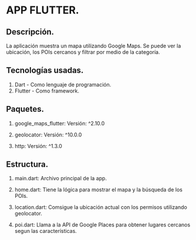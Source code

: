 # APP FLUTTER.

## Descripción.
La aplicación muestra un mapa utilizando Google Maps. Se puede ver la ubicación, los POIs cercanos y filtrar por medio de la categoría.

## Tecnologías usadas.
1. Dart - Como lenguaje de programación.
2. Flutter - Como framework.

## Paquetes.
1. google_maps_flutter:
   Versión: ^2.10.0

2. geolocator:
   Versión: ^10.0.0

3. http:
   Versión: ^1.3.0

## Estructura.
1. main.dart: Archivo principal de la
   app.

2. home.dart: Tiene la lógica para
   mostrar el mapa y la
   búsqueda de los POIs.

3. location.dart:
   Comsigue la ubicación actual con los
   permisos utilizando geolocator.

4. poi.dart: Llama a la API de
   Google Places para obtener lugares
   cercanos segun las características.
